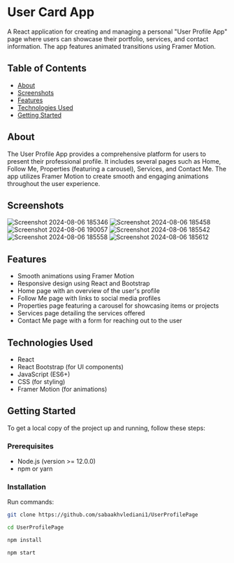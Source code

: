 # User Card App

A React application for creating and managing a personal "User Profile App" page where users can showcase their portfolio, services, and contact information. The app features animated transitions using Framer Motion.

## Table of Contents

- [About](#about)
- [Screenshots](#screenshots)
- [Features](#features)
- [Technologies Used](#technologies-used)
- [Getting Started](#getting-started)

## About

The User Profile App provides a comprehensive platform for users to present their professional profile. It includes several pages such as Home, Follow Me, Properties (featuring a carousel), Services, and Contact Me. The app utilizes Framer Motion to create smooth and engaging animations throughout the user experience.

## Screenshots
![Screenshot 2024-08-06 185346](https://github.com/user-attachments/assets/1000e578-4d37-4d3d-bd39-35732b8417a0)
![Screenshot 2024-08-06 185458](https://github.com/user-attachments/assets/c411d886-5fad-4c2a-865e-06fb63116f80)
![Screenshot 2024-08-06 190057](https://github.com/user-attachments/assets/9ad0f37d-bd34-4421-b463-0d640aac125d)
![Screenshot 2024-08-06 185542](https://github.com/user-attachments/assets/c88330d3-9f59-4516-b105-88bb997c0293)
![Screenshot 2024-08-06 185558](https://github.com/user-attachments/assets/6311c6bc-c18b-48e5-b688-d67f166f7bfc)
![Screenshot 2024-08-06 185612](https://github.com/user-attachments/assets/4cfbb952-931b-4e92-8e2e-776d81a1d962)





## Features

- Smooth animations using Framer Motion
- Responsive design using React and Bootstrap
- Home page with an overview of the user's profile
- Follow Me page with links to social media profiles
- Properties page featuring a carousel for showcasing items or projects
- Services page detailing the services offered
- Contact Me page with a form for reaching out to the user

## Technologies Used

- React
- React Bootstrap (for UI components)
- JavaScript (ES6+)
- CSS (for styling)
- Framer Motion (for animations)

## Getting Started

To get a local copy of the project up and running, follow these steps:

### Prerequisites

- Node.js (version >= 12.0.0)
- npm or yarn

### Installation
 Run commands:

   ```bash
   git clone https://github.com/sabaakhvlediani1/UserProfilePage

   cd UserProfilePage

   npm install

   npm start
